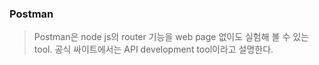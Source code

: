 ### Postman

> Postman은 node js의 router 기능을 web page 없이도 실험해 볼 수 있는 tool. 공식 싸이트에서는 API development tool이라고 설명한다.